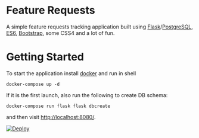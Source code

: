 Feature Requests
================
A simple feature requests tracking application built using [Flask](http://flask.pocoo.org/)/[PostgreSQL](https://www.postgresql.org/), [ES6](https://www.ecma-international.org/ecma-262/6.0/index.html), [Bootstrap](https://getbootstrap.com/), some CSS4 and a lot of fun.

Getting Started
===============
To start the application install [docker](https://store.docker.com/search?type=edition&offering=community) and run in shell
```
docker-compose up -d
```
If it is the first launch, also run the following to create DB schema: 
```
docker-compose run flask flask dbcreate
```
and then visit [http://localhost:8080/](http://localhost:8080/).

[![Deploy](https://www.herokucdn.com/deploy/button.svg)](https://heroku.com/deploy)


